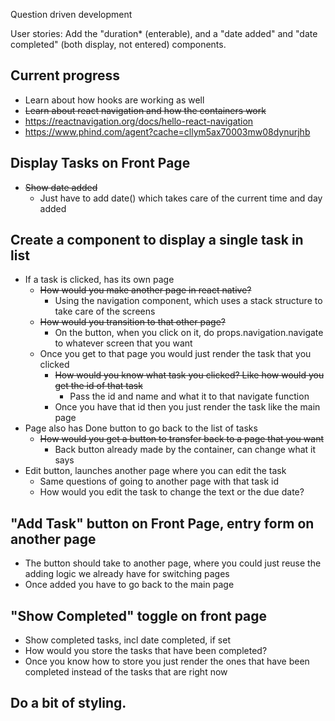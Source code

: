 Question driven development

User stories:
Add the "duration* (enterable), and a "date added" and "date completed" (both display, not entered) components.

## Current progress
- Learn about how hooks are working as well
- ~~Learn about react navigation and how the containers work~~
- https://reactnavigation.org/docs/hello-react-navigation
- https://www.phind.com/agent?cache=cllym5ax70003mw08dynurjhb

## Display Tasks on Front Page
- ~~Show date added~~
    - Just have to add date() which takes care of the current time and day added
   
## Create a component to display a single task in list
- If a task is clicked, has its own page
  - ~~How would you make another page in react native?~~
      - Using the navigation component, which uses a stack structure to take care of the screens 
  - ~~How would you transition to that other page?~~
      - On the button, when you click on it, do props.navigation.navigate to whatever screen that you want 
  - Once you get to that page you would just render the task that you clicked
    - ~~How would you know what task you clicked? Like how would you get the id of that task~~
        - Pass the id and name and what it to that navigate function
    - Once you have that id then you just render the task like the main page 
- Page also has Done button to go back to the list of tasks
  - ~~How would you get a button to transfer back to a page that you want~~
      - Back button already made by the container, can change what it says 
- Edit button, launches another page where you can edit the task
  - Same questions of going to another page with that task id
  - How would you edit the task to change the text or the due date?
## "Add Task" button on Front Page, entry form on another page
- The button should take to another page, where you could just reuse the adding logic we already have for switching pages
- Once added you have to go back to the main page
## "Show Completed" toggle on front page
- Show completed tasks, incl date completed, if set
- How would you store the tasks that have been completed?
- Once you know how to store you just render the ones that have been completed instead of the tasks that are right now
## Do a bit of styling.

